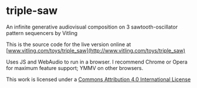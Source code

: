 # triple-saw

An infinite generative audiovisual composition on 3 sawtooth-oscillator pattern sequencers by Vitling

This is the source code for the live version online at [www.vitling.com/toys/triple_saw](http://www.vitling.com/toys/triple_saw)

Uses JS and WebAudio to run in a browser. I recommend Chrome or Opera for maximum feature support; YMMV on other browsers.

This work is licensed under a [Commons Attribution 4.0 International License](http://creativecommons.org/licenses/by/4.0/)

